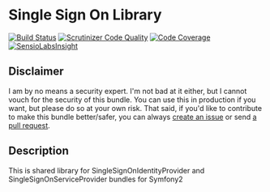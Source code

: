 Single Sign On Library
======================

[![Build Status](https://scrutinizer-ci.com/g/korotovsky/SingleSignOnLibrary/badges/build.png?b=master)](https://scrutinizer-ci.com/g/korotovsky/SingleSignOnLibrary/build-status/master)
[![Scrutinizer Code Quality](https://scrutinizer-ci.com/g/korotovsky/SingleSignOnLibrary/badges/quality-score.png?b=master)](https://scrutinizer-ci.com/g/korotovsky/SingleSignOnLibrary/?branch=master)
[![Code Coverage](https://scrutinizer-ci.com/g/korotovsky/SingleSignOnLibrary/badges/coverage.png?b=master)](https://scrutinizer-ci.com/g/korotovsky/SingleSignOnLibrary/?branch=master) [![SensioLabsInsight](https://insight.sensiolabs.com/projects/a3a10e42-01c6-4d00-b5af-9bc787bd6c0a/mini.png)](https://insight.sensiolabs.com/projects/a3a10e42-01c6-4d00-b5af-9bc787bd6c0a)

Disclaimer
--------

I am by no means a security expert. I'm not bad at it either, but I cannot vouch for the security of this bundle.
You can use this in production if you want, but please do so at your own risk.
That said, if you'd like to contribute to make this bundle better/safer, you can always [create an issue](https://github.com/korotovsky/SingleSignOnLibrary/issues) or send [a pull request](https://github.com/korotovsky/SingleSignOnLibrary/pulls).

Description
-----------

This is shared library for SingleSignOnIdentityProvider and SingleSignOnServiceProvider bundles for Symfony2


